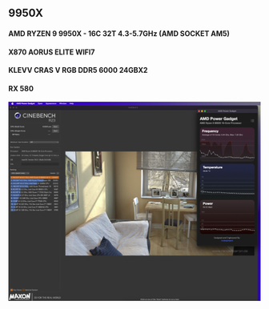 ## 9950X
#### AMD RYZEN 9 9950X - 16C 32T 4.3-5.7GHz (AMD SOCKET AM5)
#### X870 AORUS ELITE WIFI7
#### KLEVV CRAS V RGB DDR5 6000 24GBX2
#### RX 580
![title](resources/c23-amd-p.png)
